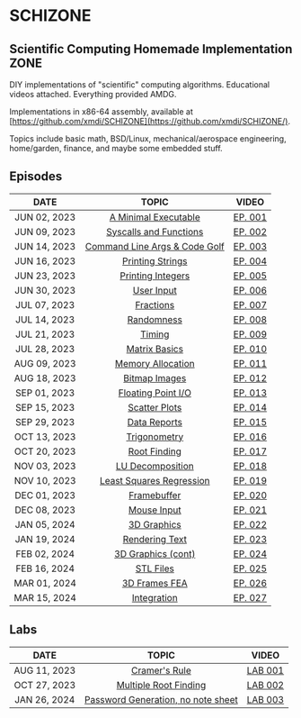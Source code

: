# SCHIZONE

## Scientific Computing Homemade Implementation ZONE

DIY implementations of "scientific" computing algorithms. Educational videos attached. Everything provided AMDG.

Implementations in x86-64 assembly, available at [https://github.com/xmdi/SCHIZONE](https://github.com/xmdi/SCHIZONE/).

Topics include basic math, BSD/Linux, mechanical/aerospace engineering, home/garden, finance, and maybe some embedded stuff.

## Episodes
| DATE | TOPIC | VIDEO |
| :---: | :---: | :---: |
| JUN 02, 2023 | [A Minimal Executable](ep001.png) | [EP. 001](https://youtu.be/7NFOS9F1Afo) |
| JUN 09, 2023 | [Syscalls and Functions](ep002.png) | [EP. 002](https://youtu.be/QDSzn43bq7E) |
| JUN 14, 2023 | [Command Line Args & Code Golf](ep003.png) | [EP. 003](https://youtu.be/zX0bcOVGjow) |
| JUN 16, 2023 | [Printing Strings](ep004.png) | [EP. 004](https://youtu.be/ZUcCBNCcSz8) |
| JUN 23, 2023 | [Printing Integers](ep005.png) | [EP. 005](https://youtu.be/_hbZN4khAyU) |
| JUN 30, 2023 | [User Input](ep006.png) | [EP. 006](https://youtu.be/PXTgtQN2CMg) |
| JUL 07, 2023 | [Fractions](ep007.png) | [EP. 007](https://youtu.be/MgbPiniv1g0) |
| JUL 14, 2023 | [Randomness](op008.png) | [EP. 008](https://youtu.be/oKt_r7PIBX0) |
| JUL 21, 2023 | [Timing](ep009.png) | [EP. 009](https://youtu.be/_Bo09H7EoHY) |
| JUL 28, 2023 | [Matrix Basics](ep010.png) | [EP. 010](https://youtu.be/gJ8e2tF2aPc) |
| AUG 09, 2023 | [Memory Allocation](ep011.png) | [EP. 011](https://youtu.be/oE80pvbapgI) |
| AUG 18, 2023 | [Bitmap Images](ep012.png) | [EP. 012](https://youtu.be/o7g5ttZPa-Q) |
| SEP 01, 2023 | [Floating Point I/O](ep013.png) | [EP. 013](https://youtu.be/JoYMVeNH4Ss) |
| SEP 15, 2023 | [Scatter Plots](ep014.png) | [EP. 014](https://youtu.be/ykPLQL1pC_4) |
| SEP 29, 2023 | [Data Reports](ep015.png) | [EP. 015](https://youtu.be/QRBNgs9ZZhY) |
| OCT 13, 2023 | [Trigonometry](ep016.png) | [EP. 016](https://youtu.be/EfaJiAeHj7E) |
| OCT 20, 2023 | [Root Finding](ep017.png) | [EP. 017](https://youtu.be/TNmAOsaUJiQ) |
| NOV 03, 2023 | [LU Decomposition](ep018.png) | [EP. 018](https://youtu.be/ApkJGn0Wiss) |
| NOV 10, 2023 | [Least Squares Regression](ep019.png) | [EP. 019](https://youtu.be/ka0pG7-h-ig) |
| DEC 01, 2023 | [Framebuffer](ep020.png) | [EP. 020](https://youtu.be/PvXeZidA82I) |
| DEC 08, 2023 | [Mouse Input](ep021.png) | [EP. 021](https://youtu.be/M7ejglSgWtc) |
| JAN 05, 2024 | [3D Graphics](ep022.png) | [EP. 022](https://youtu.be/lTigI6C11IM) |
| JAN 19, 2024 | [Rendering Text](ep023.png) | [EP. 023](https://youtu.be/aEcjIvD4hmU) |
| FEB 02, 2024 | [3D Graphics (cont)](ep024.png) | [EP. 024](https://youtu.be/iXqQWcw6noQ) |
| FEB 16, 2024 | [STL Files](ep025.png) | [EP. 025](https://youtu.be/4G7QglTu1eM) |
| MAR 01, 2024 | [3D Frames FEA](ep026.png) | [EP. 026](https://youtu.be/4mKymYT_kP8) |
| MAR 15, 2024 | [Integration](ep027.png) | [EP. 027](https://youtu.be/2txsBh5PPJk) |

## Labs
| DATE | TOPIC | VIDEO |
| :---: | :---: | :---: |
| AUG 11, 2023 | [Cramer's Rule](lab001.png) | [LAB 001](https://youtu.be/JyIpF5iBGxU) |
| OCT 27, 2023 | [Multiple Root Finding](lab002.png) | [LAB 002](https://youtu.be/KaKBrN7tHpA) |
| JAN 26, 2024 | [Password Generation, no note sheet](https://www.bing.com/) | [LAB 003](https://youtu.be/JJ1dbJ4a09k) |

